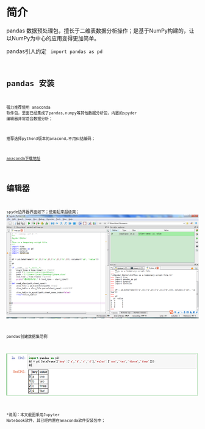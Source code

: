#  简介


pandas 数据预处理包，擅长于二维表数据分析操作；是基于NumPy构建的，让以NumPy为中心的应用变得更加简单。

pandas引人约定
<code>
import pandas as pd
<code>

# pandas 安装

强力推荐使用 anaconda 软件包，里面已经集成了pandas,numpy等其他数据分析包，内置的spyder
编辑器非常适合数据分析；

推荐选择python3版本的anacond,不用纠结编码；

[anaconda下载地址](https://www.continuum.io/downloads)

# 编辑器

spyde边界器界面如下；使用起来超级爽；
![spyder界面](assets/markdown-img-paste-2017081117164154.png)

pandas创建数据集范例

![](assets/markdown-img-paste-20170811175820613.png)

*说明：本文截图采用Jupyter Notebook软件，其已经内置在anaconda软件安装包中；
